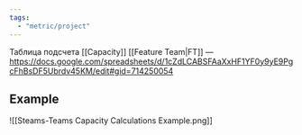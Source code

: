 ```yaml
---
tags:
  - "metric/project"
---
```

Таблица подсчета [[Capacity]] [[Feature Team|FT]] — https://docs.google.com/spreadsheets/d/1cZdLCABSFAaXxHF1YF0y9yE9PgcFhBsDF5Ubrdv45KM/edit#gid=714250054

## Example
![[Steams-Teams Capacity Calculations Example.png]]